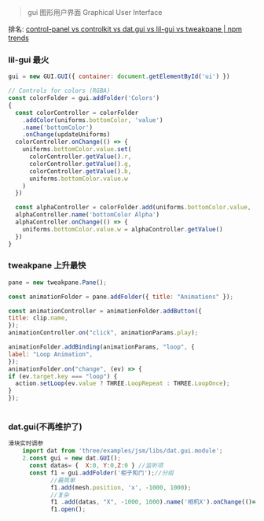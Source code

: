 > gui 图形用户界面 Graphical User Interface

排名: [control-panel vs controlkit vs dat.gui vs lil-gui vs tweakpane | npm trends](https://npmtrends.com/control-panel-vs-controlkit-vs-dat.gui-vs-lil-gui-vs-tweakpane)

### lil-gui 最火
```js
gui = new GUI.GUI({ container: document.getElementById('ui') })

// Controls for colors (RGBA)
const colorFolder = gui.addFolder('Colors')
{
  const colorController = colorFolder
	.addColor(uniforms.bottomColor, 'value')
	.name('bottomColor')
	.onChange(updateUniforms)
  colorController.onChange(() => {
	uniforms.bottomColor.value.set(
	  colorController.getValue().r,
	  colorController.getValue().g,
	  colorController.getValue().b,
	  uniforms.bottomColor.value.w
	)
  })

  const alphaController = colorFolder.add(uniforms.bottomColor.value, 'w', 0, 1, 0.01)
  alphaController.name('bottomColor Alpha')
  alphaController.onChange(() => {
	uniforms.bottomColor.value.w = alphaController.getValue()
  })
}
```

### tweakpane 上升最快
```js
pane = new tweakpane.Pane();

const animationFolder = pane.addFolder({ title: "Animations" });

const animationController = animationFolder.addButton({
title: clip.name,
});
animationController.on("click", animationParams.play);

animationFolder.addBinding(animationParams, "loop", {
label: "Loop Animation",
});
animationFolder.on("change", (ev) => {
if (ev.target.key === "loop") {
  action.setLoop(ev.value ? THREE.LoopRepeat : THREE.LoopOnce);
}
});



```


### dat.gui(不再维护了)
```js
滑块实时调参
	import dat from 'three/examples/jsm/libs/dat.gui.module';    
	2.const gui = new dat.GUI();
	  const datas= {  X:0, Y:0,Z:0 } //监听项
	  const f1 = gui.addFolder('柜子和门');//分组
			//最简单  
			f1.add(mesh.position, 'x', -1000, 1000);
			//复杂
			f1 .add(datas, "X", -1000, 1000).name('相机X').onChange(()=> mesh.position.set(datas.positionX, datas.positionY, datas.positionZ)  );                
			f1.open();
```
